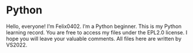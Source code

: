 # Python
Hello, everyone! 
I’m Felix0402.
I’m a Python beginner.
This is my Python learning record. 
You are free to access my files under the EPL2.0 license.
I hope you will leave your valuable comments. 
All files here are written by VS2022.
